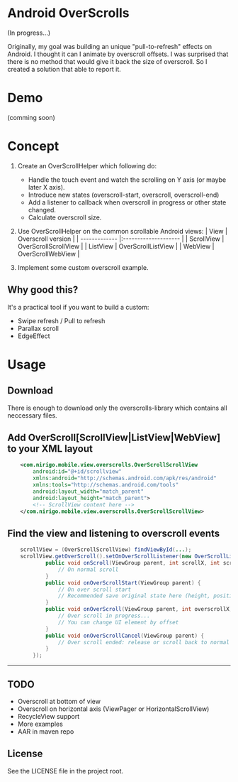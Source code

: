# Android OverScrolls

(In progress...)

Originally, my goal was building an unique "pull-to-refresh" effects on Android. I thought it can I
animate by overscroll offsets. I was surprised that there is no method that would give it back
the size of overscroll. So I created a solution that able to report it.

# Demo

(comming soon)


# Concept

1. Create an OverScrollHelper which following do:
    - Handle the touch event and watch the scrolling on Y axis (or maybe later X axis).
    - Introduce new states (overscroll-start, overscroll, overscroll-end)
    - Add a listener to callback when overscroll in progress or other state changed.
    - Calculate overscroll size.

2. Use OverScrollHelper on the common scrollable Android views:
    | View          | Overscroll version   |
    | ------------- |:-------------------- |
    | ScrollView    | OverScrollScrollView |
    | ListView      | OverScrollListView   |
    | WebView       | OverScrollWebView    |

3. Implement some custom overscroll example.



## Why good this?
It's a practical tool if you want to build a custom:
- Swipe refresh / Pull to refresh
- Parallax scroll
- EdgeEffect

# Usage

## Download

There is enough to download only the overscrolls-library which contains all neccessary files.

## Add OverScroll[ScrollView|ListView|WebView] to your XML layout

```xml
    <com.nirigo.mobile.view.overscrolls.OverScrollScrollView
        android:id="@+id/scrollview"
        xmlns:android="http://schemas.android.com/apk/res/android"
        xmlns:tools="http://schemas.android.com/tools"
        android:layout_width="match_parent"
        android:layout_height="match_parent">
        <!-- ScrollView content here -->
    </com.nirigo.mobile.view.overscrolls.OverScrollScrollView>
```

## Find the view and listening to overscroll events

```java
    scrollView = (OverScrollScrollView) findViewById(...);
    scrollView.getOverScroll().setOnOverScrollListener(new OverScrollListener() {
            public void onScroll(ViewGroup parent, int scrollX, int scrollY) {
                // On normal scroll
            }
            public void onOverScrollStart(ViewGroup parent) {
                // On over scroll start
                // Recommended save original state here (height, position, etc.)
            }
            public void onOverScroll(ViewGroup parent, int overscrollX, int overscrollY) {
                // Over scroll in progress...
                // You can change UI element by offset
            }
            public void onOverScrollCancel(ViewGroup parent) {
                // Over scroll ended: release or scroll back to normal
            }
        });
```



------

## TODO

- Overscroll at bottom of view
- Overscroll on horizontal axis (ViewPager or HorizontalScrollView)
- RecycleView support
- More examples
- AAR in maven repo


## License
See the LICENSE file in the project root.